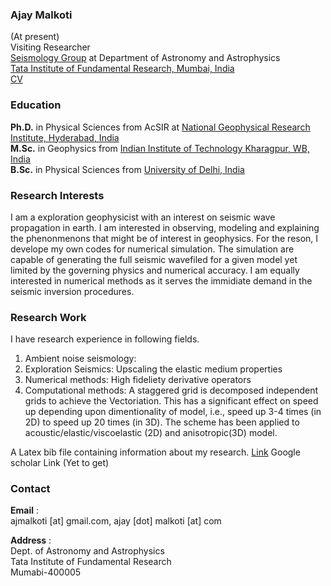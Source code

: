 ### Ajay Malkoti 
(At present)  
Visiting Researcher    
[Seismology Group](https://www.tifr.res.in/~seismo/?page_id=105) at Department of Astronomy and Astrophysics       
[Tata Institute of Fundamental Research, Mumbai, India](https://www.tifr.res.in/)     
[CV](https://link_here)

### Education
**Ph.D.** in Physical Sciences from AcSIR at [National Geophysical Research Institute, Hyderabad, India](https://www.ngri.org.in/)       
**M.Sc.** in Geophysics from [Indian Institute of Technology Kharagpur, WB, India](http://www.iitkgp.ac.in/department/GG)      
**B.Sc.** in Physical Sciences from [University of Delhi, India](http://www.du.ac.in/du/)  


### Research Interests
I am a exploration geophysicist with an interest on seismic wave propagation in earth. I am interested in observing, modeling and explaining the phenonmenons that might be of interest in geophysics. For the reson, I develope my own codes for numerical simulation. The simulation are capable of generating the full seismic wavefiled for a given model yet limited by the governing physics and numerical accuracy. I am equally interested in numerical methods as it serves the immidiate demand in the seismic inversion procedures. 


### Research Work
I have research experience in following fields. 
1. Ambient noise seismology: 
2. Exploration Seismics: 
   Upscaling the elastic medium properties 
3. Numerical methods: 
   High fideliety derivative operators
4. Computational methods: 
    A staggered grid is decomposed independent grids to achieve the Vectoriation. 
    This has a significant effect on speed up depending upon dimentionality of model, i.e., speed up 3-4 times (in 2D) to speed up 20 times (in 3D).
    The scheme has been applied to acoustic/elastic/viscoelastic (2D) and anisotropic(3D) model.

A Latex bib file containing information about my research. [Link](https://github.com/ajmalkoti/ajmalkoti.github.io/blob/main/mybib/all.bib)
Google scholar Link (Yet to get)



### Contact
**Email**   :    
ajmalkoti [at] gmail.com,   ajay [dot] malkoti [at] com
  
**Address** :    
Dept. of Astronomy and Astrophysics    
Tata Institute of Fundamental Research    
Mumabi-400005
          

